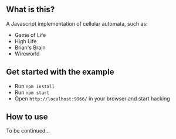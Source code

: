 What is this?
-------------

A Javascript implementation of cellular automata, such as:

* Game of Life
* High Life
* Brian's Brain
* Wireworld


Get started with the example
----------------------------

* Run `npm install`
* Run `npm start`
* Open `http://localhost:9966/` in your browser and start hacking


How to use
----------

To be continued...